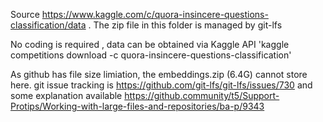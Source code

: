 Source https://www.kaggle.com/c/quora-insincere-questions-classification/data . The zip file in this folder is managed by git-lfs 

No coding is required , data can be obtained via Kaggle API 'kaggle competitions download -c quora-insincere-questions-classification'

As github has file size limiation, the embeddings.zip (6.4G) cannot store here. git  issue tracking is https://github.com/git-lfs/git-lfs/issues/730  and some explanation available https://github.community/t5/Support-Protips/Working-with-large-files-and-repositories/ba-p/9343   
